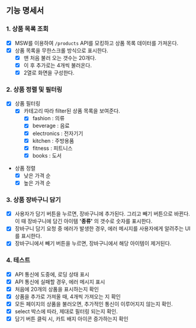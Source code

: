 ## 기능 명세서

### 1. 상품 목록 조회

- [x] MSW를 이용하여 `/products` API를 모킹하고 상품 목록 데이터를 가져온다.
- [x] 상품 목록을 무한스크롤 방식으로 표시한다.
  - [x] 맨 처음 불러 오는 갯수는 20개다.
  - [x] 이 후 추가로는 4개씩 불러온다.
  - [x] 2열로 화면을 구성한다.

### 2. 상품 정렬 및 필터링

- [x] 상품 필터링
  - [x] 카테고리 따라 filter된 상품 목록을 보여준다.
    - [x] fashion : 의류
    - [x] beverage : 음료
    - [x] electronics : 전자기기
    - [x] kitchen : 주방용품
    - [x] fitness : 피트니스
    - [x] books : 도서
- 상품 정렬
  - [x] 낮은 가격 순
  - [x] 높은 가격 순

### 3. 상품 장바구니 담기

- [x] 사용자가 담기 버튼을 누르면, 장바구니에 추가된다. 그리고 빼기 버튼으로 바뀐다. 이 때 장바구니에 담긴 아이템 **'종류'** 의 갯수로 숫자를 표시한다.
- [x] 장바구니 담기 요청 중 에러가 발생한 경우, 에러 메시지를 사용자에게 알려주는 UI를 표시한다.
- [x] 장바구니에서 빼기 버튼을 누르면, 장바구니에서 해당 아이템이 제거된다.

### 4. 테스트

- [x] API 통신에 도중에, 로딩 상태 표시
- [x] API 통신에 실패할 경우, 에러 메시지 표시
- [x] 처음에 20개의 상품을 표시하는지 확인
- [x] 상품을 추가로 가져올 때, 4개씩 가져오는 지 확인
- [x] 모든 페이지의 상품을 불러오면, 추가적인 통신이 이루어지지 않는지 확인.
- [x] select 박스에 따라, 제대로 필터링 되는지 확인.
- [x] 담기 버튼 클릭 시, 카트 배지 아이콘 증가하는지 확인
